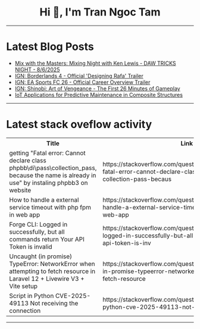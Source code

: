 <h1 align="center">Hi 👋, I'm Tran Ngoc Tam</h1>

---

# Latest Blog Posts 
<!-- BLOG-POST-LIST:START -->
- [Mix with the Masters: Mixing Night with Ken Lewis - DAW TRICKS NIGHT - 8/6/2025](https://dev.to/music_youtube/mix-with-the-masters-mixing-night-with-ken-lewis-daw-tricks-night-862025-3g8m)
- [IGN: Borderlands 4 - Official &#39;Designing Rafa&#39; Trailer](https://dev.to/gg_news/ign-borderlands-4-official-designing-rafa-trailer-9c5)
- [IGN: EA Sports FC 26 - Official Career Overview Trailer](https://dev.to/gg_news/ign-ea-sports-fc-26-official-career-overview-trailer-1440)
- [IGN: Shinobi: Art of Vengeance - The First 26 Minutes of Gameplay](https://dev.to/gg_news/ign-shinobi-art-of-vengeance-the-first-26-minutes-of-gameplay-2gbi)
- [IoT Applications for Predictive Maintenance in Composite Structures](https://dev.to/emily_johnson_dev/iot-applications-for-predictive-maintenance-in-composite-structures-11j4)
<!-- BLOG-POST-LIST:END -->

---

# Latest stack oveflow activity
<table>
  <tr><th>Title</th><th>Link</th></tr>
  <!-- STACKOVERFLOW:START --><tr><td>getting &quot;Fatal error: Cannot declare class phpbb\di\pass\collection_pass, because the name is already in use&quot; by instaling phpbb3 on website</td><td>https://stackoverflow.com/questions/79722722/getting-fatal-error-cannot-declare-class-phpbb-di-pass-collection-pass-becaus</td></tr><tr><td>How to handle a external service timeout with php fpm in web app</td><td>https://stackoverflow.com/questions/79722576/how-to-handle-a-external-service-timeout-with-php-fpm-in-web-app</td></tr><tr><td>Forge CLI: Logged in successfully, but all commands return Your API Token is invalid</td><td>https://stackoverflow.com/questions/79722535/forge-cli-logged-in-successfully-but-all-commands-return-your-api-token-is-inv</td></tr><tr><td>Uncaught &lpar;in promise&rpar; TypeError: NetworkError when attempting to fetch resource in Laravel 12 + Livewire V3 + Vite setup</td><td>https://stackoverflow.com/questions/79722462/uncaught-in-promise-typeerror-networkerror-when-attempting-to-fetch-resource</td></tr><tr><td>Script in Python CVE-2025-49113 Not receiving the connection</td><td>https://stackoverflow.com/questions/79722326/script-in-python-cve-2025-49113-not-receiving-the-connection</td></tr><!-- STACKOVERFLOW:END -->
</table>

---


